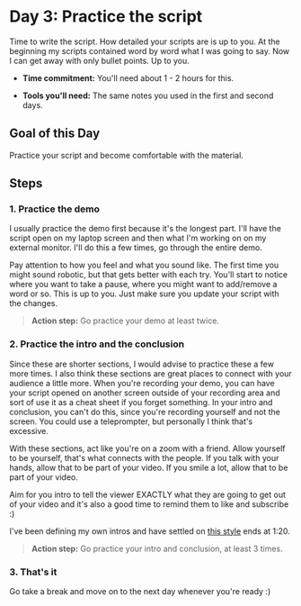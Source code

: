 # Day 3: Practice the script

Time to write the script. How detailed your scripts are is up to you. At the beginning my scripts contained word by word what I was going to say. Now I can get away with only bullet points. Up to you.

- **Time commitment:** You'll need about 1 - 2 hours for this.

- **Tools you'll need:** The same notes you used in the first and second days.

## Goal of this Day

Practice your script and become comfortable with the material.

## Steps

### 1. Practice the demo

I usually practice the demo first because it's the longest part. I'll have the script open on my laptop screen and then what I'm working on on my external monitor. I'll do this a few times, go through the entire demo.

Pay attention to how you feel and what you sound like. The first time you might sound robotic, but that gets better with each try. You'll start to notice where you want to take a pause, where you might want to add/remove a word or so. This is up to you. Just make sure you update your script with the changes.

> **Action step:** Go practice your demo at least twice.

### 2. Practice the intro and the conclusion

Since these are shorter sections, I would advise to practice these a few more times. I also think these sections are great places to connect with your audience a little more. When you're recording your demo, you can have your script opened on another screen outside of your recording area and sort of use it as a cheat sheet if you forget something. In your intro and conclusion, you can't do this, since you're recording yourself and not the screen. You could use a teleprompter, but personally I think that's excessive.

With these sections, act like you're on a zoom with a friend. Allow yourself to be yourself, that's what connects with the people. If you talk with your hands, allow that to be part of your video. If you smile a lot, allow that to be part of your video.

Aim for you intro to tell the viewer EXACTLY what they are going to get out of your video and it's also a good time to remind them to like and subscribe :)

I've been defining my own intros and have settled on [this style](https://www.youtube.com/watch?v=iBuG_SazpNo) ends at 1:20.

> **Action step:** Go practice your intro and conclusion, at least 3 times.

### 3. That's it

Go take a break and move on to the next day whenever you're ready :)
